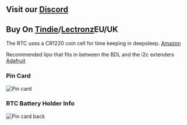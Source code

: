 ## **Visit our** [Discord](https://tinyurl.com/Bee-Motion-Discord-Git)

## **Buy On** [Tindie](https://www.tindie.com/products/smartbee/esp32-data-logger-wrtc-sd/)/[Lectronz](https://www.lectronz.com/products/esp32-data-logger)EU/UK

The RTC uses a CR1220 coin cell for time keeping in deepsleep. [Amazon](https://www.amazon.com/LiCB-Pack-CR1220-Lithium-Battery/dp/B0797NRXZY/ref=sr_1_5?crid=1DXYNC4BHSG40&keywords=cr1220&qid=1688394252&sprefix=cr1220%2Caps%2C154&sr=8-5)

Recommended lipo that fits in between the BDL and the i2c extenders [Adafruit](https://www.adafruit.com/product/3898)
### **Pin Card**
![Pin card](https://github.com/strid3r21/Bee-Data-Logger/blob/main/Pin-Card-front.png?raw=true)

### **RTC Battery Holder Info**
![Pin card back](https://github.com/strid3r21/Bee-Data-Logger/blob/main/pin-card-back-fold.png?raw=true)


